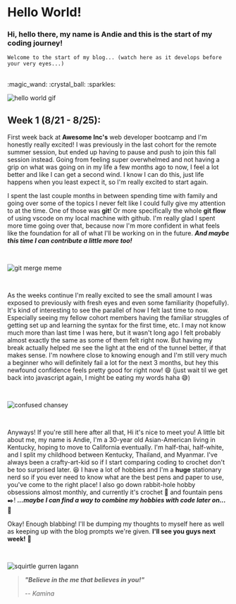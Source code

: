 # Hello World!
### Hi, hello there, my name is Andie and this is the start of my coding journey!
    Welcome to the start of my blog... (watch here as it develops before your very eyes...)

<br>
:magic_wand: :crystal_ball: :sparkles:
<br>

<span align="center">![hello world gif](https://media.giphy.com/media/h408T6Y5GfmXBKW62l/giphy.gif)</span>

## Week 1 (8/21 - 8/25):
First week back at **Awesome Inc's** web developer bootcamp and I'm honestly really excited! I was previously in the last cohort for the remote summer session, but ended up having to pause and push to join this fall session instead. Going from feeling super overwhelmed and not having a grip on what was going on in my life a few months ago to now, I feel a lot better and like I can get a second wind. I know I can do this, just life happens when you least expect it, so I'm really excited to start again.


I spent the last couple months in between spending time with family and going over some of the topics I never felt like I could fully give my attention to at the time. One of those was **git**! Or more specifically the whole **git flow** of using vscode on my local machine with github. I'm really glad I spent more time going over that, because now I'm more confident in what feels like the foundation for all of what I'll be working on in the future. ***And maybe this time I can contribute a little more too!***

<br>

![git merge meme](https://media.giphy.com/media/v1.Y2lkPTc5MGI3NjExdW4ycXE4bmt4Njg2NDZrYWEwenpycnBqcjk2MDc0eGV2cW9zZzFhNiZlcD12MV9pbnRlcm5hbF9naWZfYnlfaWQmY3Q9Zw/cFkiFMDg3iFoI/giphy.gif)

<br>

As the weeks continue I'm really excited to see the small amount I was exposed to previously with fresh eyes and even some familiarity (hopefully). It's kind of interesting to see the parallel of how I felt last time to now. Especially seeing my fellow cohort members having the familiar struggles of getting set up and learning the syntax for the first time, etc. I may not know much more than last time I was here, but it wasn't long ago I felt probably almost exactly the same as some of them felt right now. But having my break actually helped me see the light at the end of the tunnel better, if that makes sense. I'm nowhere close to knowing enough and I'm still very much a beginner who will definitely fail a lot for the next 3 months, but hey this newfound confidence feels pretty good for right now! :smile: (just wait til we get back into javascript again, I might be eating my words haha :sweat_smile:)

<br>

![confused chansey](https://media.giphy.com/media/v1.Y2lkPTc5MGI3NjExYmtrZjAwdnhqZ205OWliZnpzemF3eHg2czJsbDZ5OHF2cHlzeGoxZyZlcD12MV9pbnRlcm5hbF9naWZfYnlfaWQmY3Q9Zw/Tf3mp01bfrrUc/giphy.gif)

<br>

Anyways! If you're still here after all that, Hi it's nice to meet you! A little bit about me, my name is Andie, I'm a 30-year old Asian-American living in Kentucky, hoping to move to California eventually. I'm half-thai, half-white, and I split my childhood between Kentucky, Thailand, and Myanmar. I've always been a crafty-art-kid so if I start comparing coding to crochet don't be too surprised later. :satisfied: I have a lot of hobbies and I'm a **huge** stationary nerd so if you ever need to know what are the best pens and paper to use, you've come to the right place! I also go down rabbit-hole hobby obsessions almost monthly, and currently it's crochet :yarn: and fountain pens :black_nib:! ***...maybe I can find a way to combine my hobbies with code later on...*** :thinking:

Okay! Enough blabbing! I'll be dumping my thoughts to myself here as well as keeping up with the blog prompts we're given. **I'll see you guys next week!** :wave:

<br>

![squirtle gurren lagann](https://media.giphy.com/media/v1.Y2lkPTc5MGI3NjExbjU0M3Qxc3BlbTNlMHlrbmQ3eng1ODhiZjd1Ymw3ZzU1Y2VsYXFhayZlcD12MV9pbnRlcm5hbF9naWZfYnlfaWQmY3Q9Zw/bbt1KUdgTBr0c/giphy.gif)

> ***"Believe in the me that believes in you!"***
>
> -- <cite>Kamina</cite>
